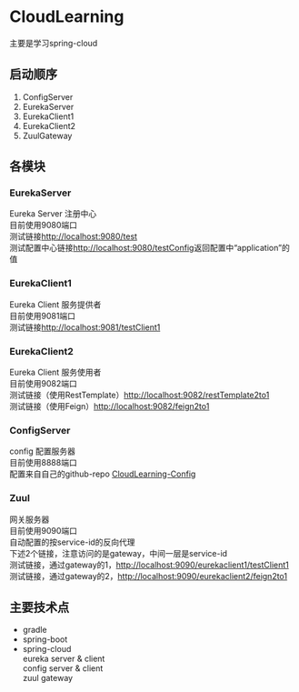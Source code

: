 # CloudLearning
主要是学习spring-cloud

## 启动顺序
1. ConfigServer  
1. EurekaServer  
1. EurekaClient1  
1. EurekaClient2  
1. ZuulGateway  

## 各模块

### EurekaServer
Eureka Server 注册中心  
目前使用9080端口  
测试链接[http://localhost:9080/test](http://localhost:9080/test)  
测试配置中心链接[http://localhost:9080/testConfig](http://localhost:9080/testConfig)返回配置中“application”的值  

### EurekaClient1
Eureka Client 服务提供者  
目前使用9081端口  
测试链接[http://localhost:9081/testClient1](http://localhost:9081/testClient1)  

### EurekaClient2
Eureka Client 服务使用者  
目前使用9082端口  
测试链接（使用RestTemplate）[http://localhost:9082/restTemplate2to1](http://localhost:9082/restTemplate2to1)  
测试链接（使用Feign）[http://localhost:9082/feign2to1](http://localhost:9082/feign2to1)  

### ConfigServer
config 配置服务器  
目前使用8888端口  
配置来自自己的github-repo [CloudLearning-Config](https://github.com/dracula337435/CloudLearning-Config)  

### Zuul
网关服务器  
目前使用9090端口  
自动配置的按service-id的反向代理  
下述2个链接，注意访问的是gateway，中间一层是service-id  
测试链接，通过gateway的1，[http://localhost:9090/eurekaclient1/testClient1](http://localhost:9090/eurekaclient1/testClient1)  
测试链接，通过gateway的2，[http://localhost:9090/eurekaclient2/feign2to1](http://localhost:9090/eurekaclient2/feign2to1)  

## 主要技术点

* gradle
* spring-boot
* spring-cloud  
eureka server & client  
config server & client  
zuul gateway  
